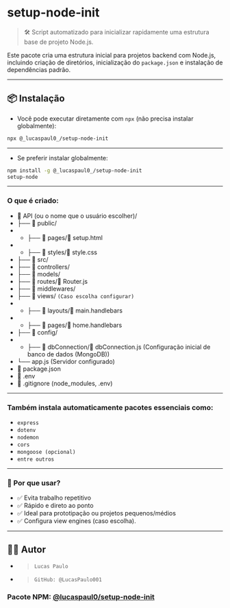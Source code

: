 # setup-node-init

> 🛠️ Script automatizado para inicializar rapidamente uma estrutura base de projeto Node.js.

Este pacote cria uma estrutura inicial para projetos backend com Node.js, incluindo criação de diretórios, inicialização do `package.json` e instalação de dependências padrão.

---

## 📦 Instalação

- Você pode executar diretamente com `npx` (não precisa instalar globalmente):

```bash
npx @_lucaspaul0_/setup-node-init

```
---
- Se preferir instalar globalmente:

```bash
npm install -g @_lucaspaul0_/setup-node-init
setup-node

```

--- 
### O que é criado:
- 📁 API (ou o nome que o usuário escolher)/
- ├── 📁 public/
- - ├── 📁 pages/📄 setup.html
- - ├── 📁 styles/📄 style.css
- ├── 📁 src/
- ├── 📁 controllers/
- ├── 📁 models/
- ├── 📁 routes/📄 Router.js
- ├── 📁 middlewares/
- ├── 📁 views/ `(Caso escolha configurar)`
- - ├── 📁 layouts/📄 main.handlebars
- - ├── 📁 pages/📄 home.handlebars
- ├── 📁 config/
- - ├── 📁 dbConnection/📄 dbConnection.js (Configuração inicial de banco de dados (MongoDB))
- └── app.js (Servidor configurado)
- 📄 package.json
- 📄 .env
- 📄 .gitignore (node_modules, .env)

---

### Também instala automaticamente pacotes essenciais como:

- ``express``
- ``dotenv``
- ``nodemon``
- ``cors``
- ``mongoose (opcional)``
- ``entre outros``

---

### 🧠 Por que usar?
- ✅ Evita trabalho repetitivo
- ✅ Rápido e direto ao ponto
- ✅ Ideal para prototipação ou projetos pequenos/médios
- ✅ Configura view engines (caso escolha).

---
## 👨‍💻 Autor
- > `Lucas Paulo`
- > `GitHub: @LucasPaulo001`
### Pacote NPM: [@lucaspaul0/setup-node-init](https://www.npmjs.com/package/@_lucaspaul0_/setup-node-init)
